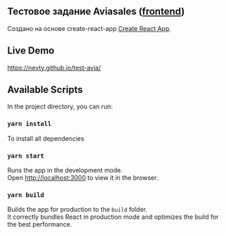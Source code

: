 ## Тестовое задание Aviasales ([frontend](https://github.com/KosyanMedia/test-tasks/tree/master/aviasales_frontend))
Создано на основе create-react-app [Create React App](https://github.com/facebook/create-react-app).

## Live Demo

https://nevty.github.io/test-avia/

## Available Scripts

In the project directory, you can run:

### `yarn install`
To install all dependencies

### `yarn start`

Runs the app in the development mode.<br />
Open [http://localhost:3000](http://localhost:3000) to view it in the browser.

### `yarn build`

Builds the app for production to the `build` folder.<br />
It correctly bundles React in production mode and optimizes the build for the best performance.

